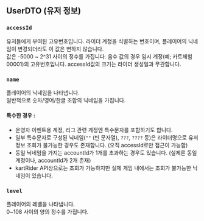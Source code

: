 ## UserDTO (유저 정보)

### `accessId`

유저들에게 부여된 고유번호입니다. 라이더 계정을 식별하는 번호이며, 플레이어의 닉네임이 변경되더라도 이 값은 변하지 않습니다.  
값은 -5000 ~ 2^31 사이의 정수를 가집니다.
음수 값의 경우 임시 계정(예; 카트체험00001)의 고유번호입니다.
accessId값의 크기는 라이더 생성일과 무관합니다.

### `name`

플레이어의 닉네임을 나타냅니다.  
일반적으로 숫자/영어/한글 조합의 닉네임을 가집니다.

#### 특수한 경우 :

- 운영자 이벤트용 계정, 리그 관련 계정엔 특수문자를 포함하기도 합니다.
- 일부 특수문자로 구성된 닉네임(`""` (빈 문자열), `???`, `????` 등)은 라이더명으로 유저 정보 조회가 불가능한 경우도 존재합니다. (오직 accessId로만 접근이 가능함)
- 동일 닉네임을 가지는 accountId가 1개를 초과하는 경우도 있습니다. (실제론 동일 계정이나, accountId가 2개 존재)
- kartRider API상으로는 조회가 가능하지만 실제 게임 내에서는 조회가 불가능한 닉네임이 있습니다.

### `level`

플레이어의 레벨을 나타냅니다.  
0~108 사이의 양의 정수를 가집니다.
